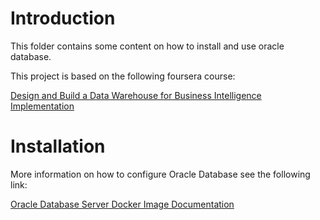 
# Introduction

This folder contains some content on how to install and use oracle database. 

This project is based on the following foursera course:

[Design and Build a Data Warehouse for Business Intelligence Implementation](https://www.coursera.org/learn/data-warehouse-bi-building/home/welcome)

# Installation

More information on how to configure Oracle Database see the following link:

[Oracle Database Server Docker Image Documentation](https://hub.docker.com/u/scherlac/content/sub-3c266627-e13f-46bd-9746-1dc341f0b7b8)